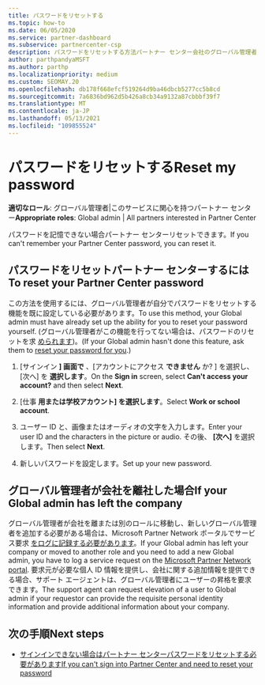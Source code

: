 ```yaml
---
title: パスワードをリセットする
ms.topic: how-to
ms.date: 06/05/2020
ms.service: partner-dashboard
ms.subservice: partnercenter-csp
description: パスワードをリセットする方法パートナー センター会社のグローバル管理者から支援を受ける方法について学習します。また、グローバル管理者に新しいアカウントをパートナー センターする方法も確認してください。
author: parthpandyaMSFT
ms.author: parthp
ms.localizationpriority: medium
ms.custom: SEOMAY.20
ms.openlocfilehash: db178f668efcf519264d9ba46dbcb5277cc5b8cd
ms.sourcegitcommit: 7a6836bd962d5b426a8cb34a9132a87cbbbf39f7
ms.translationtype: MT
ms.contentlocale: ja-JP
ms.lasthandoff: 05/13/2021
ms.locfileid: "109855524"
---
```

# <a name="reset-my-password"></a><span data-ttu-id="b25c7-103">パスワードをリセットする</span><span class="sxs-lookup"><span data-stu-id="b25c7-103">Reset my password</span></span>
 
<span data-ttu-id="b25c7-104">**適切なロール**: グローバル管理者|このサービスに関心を持つパートナー センター</span><span class="sxs-lookup"><span data-stu-id="b25c7-104">**Appropriate roles**: Global admin | All partners interested in Partner Center</span></span>


<span data-ttu-id="b25c7-105">パスワードを記憶できない場合パートナー センターリセットできます。</span><span class="sxs-lookup"><span data-stu-id="b25c7-105">If you can't remember your Partner Center password, you can reset it.</span></span>

## <a name="to-reset-your-partner-center-password"></a><span data-ttu-id="b25c7-106">パスワードをリセットパートナー センターするには</span><span class="sxs-lookup"><span data-stu-id="b25c7-106">To reset your Partner Center password</span></span>

<span data-ttu-id="b25c7-107">この方法を使用するには、グローバル管理者が自分でパスワードをリセットする機能を既に設定している必要があります。</span><span class="sxs-lookup"><span data-stu-id="b25c7-107">To use this method, your Global admin must have already set up the ability for you to reset your password yourself.</span></span> <span data-ttu-id="b25c7-108">(グローバル管理者がこの機能を行ってない場合は、パスワードのリセットを求 [められます](reset-a-user-password.md))。</span><span class="sxs-lookup"><span data-stu-id="b25c7-108">(If your Global admin hasn't done this feature, ask them to [reset your password for you](reset-a-user-password.md).)</span></span>

1. <span data-ttu-id="b25c7-109">[サインイン **] 画面で** 、[アカウントにアクセス **できません** か? ] を選択し、[次へ] を **選択します**。</span><span class="sxs-lookup"><span data-stu-id="b25c7-109">On the **Sign in** screen, select **Can't access your account?** and then select **Next**.</span></span>

2. <span data-ttu-id="b25c7-110">[仕事 **用または学校アカウント] を選択します**。</span><span class="sxs-lookup"><span data-stu-id="b25c7-110">Select **Work or school account**.</span></span>

3. <span data-ttu-id="b25c7-111">ユーザー ID と、画像またはオーディオの文字を入力します。</span><span class="sxs-lookup"><span data-stu-id="b25c7-111">Enter your user ID and the characters in the picture or audio.</span></span> <span data-ttu-id="b25c7-112">その後、 **[次へ]** を選択します。</span><span class="sxs-lookup"><span data-stu-id="b25c7-112">Then select **Next**.</span></span>

4. <span data-ttu-id="b25c7-113">新しいパスワードを設定します。</span><span class="sxs-lookup"><span data-stu-id="b25c7-113">Set up your new password.</span></span>

## <a name="if-your-global-admin-has-left-the-company"></a><span data-ttu-id="b25c7-114">グローバル管理者が会社を離社した場合</span><span class="sxs-lookup"><span data-stu-id="b25c7-114">If your Global admin has left the company</span></span>

<span data-ttu-id="b25c7-115">グローバル管理者が会社を離または別のロールに移動し、新しいグローバル管理者を追加する必要がある場合は、Microsoft Partner Network ポータルでサービス要求 [をログに記録する必要があります](https://partner.microsoft.com/commercial#/)。</span><span class="sxs-lookup"><span data-stu-id="b25c7-115">If your Global admin has left your company or moved to another role and you need to add a new Global admin, you have to log a service request on the [Microsoft Partner Network portal](https://partner.microsoft.com/commercial#/).</span></span> <span data-ttu-id="b25c7-116">要求元が必要な個人 ID 情報を提供し、会社に関する追加情報を提供できる場合、サポート エージェントは、グローバル管理者にユーザーの昇格を要求できます。</span><span class="sxs-lookup"><span data-stu-id="b25c7-116">The support agent can request elevation of a user to Global admin if your requestor can provide the requisite personal identity information and provide additional information about your company.</span></span> 

## <a name="next-steps"></a><span data-ttu-id="b25c7-117">次の手順</span><span class="sxs-lookup"><span data-stu-id="b25c7-117">Next steps</span></span>

- [<span data-ttu-id="b25c7-118">サインインできない場合はパートナー センターパスワードをリセットする必要があります</span><span class="sxs-lookup"><span data-stu-id="b25c7-118">If you can't sign into Partner Center and need to reset your password</span></span>](unable-to-sign-in.md)